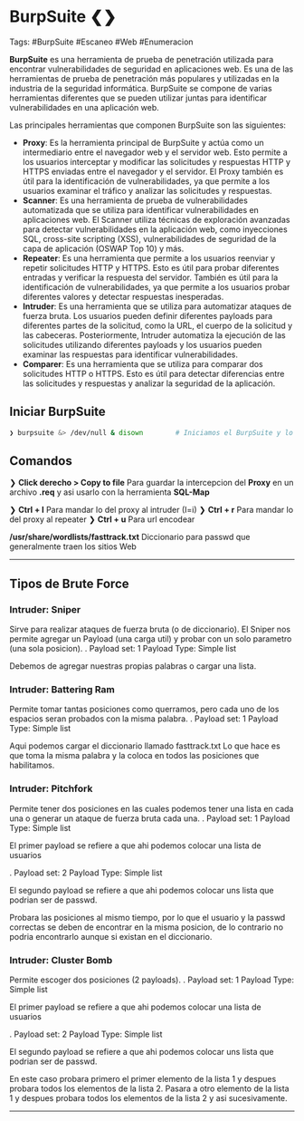 # BurpSuite ❮❯

Tags: #BurpSuite #Escaneo  #Web #Enumeracion 

**BurpSuite** es una herramienta de prueba de penetración utilizada para encontrar vulnerabilidades de seguridad en aplicaciones web. Es una de las herramientas de prueba de penetración más populares y utilizadas en la industria de la seguridad informática. BurpSuite se compone de varias herramientas diferentes que se pueden utilizar juntas para identificar vulnerabilidades en una aplicación web.

Las principales herramientas que componen BurpSuite son las siguientes:

-   **Proxy**: Es la herramienta principal de BurpSuite y actúa como un intermediario entre el navegador web y el servidor web. Esto permite a los usuarios interceptar y modificar las solicitudes y respuestas HTTP y HTTPS enviadas entre el navegador y el servidor. El Proxy también es útil para la identificación de vulnerabilidades, ya que permite a los usuarios examinar el tráfico y analizar las solicitudes y respuestas.
-   **Scanner**: Es una herramienta de prueba de vulnerabilidades automatizada que se utiliza para identificar vulnerabilidades en aplicaciones web. El Scanner utiliza técnicas de exploración avanzadas para detectar vulnerabilidades en la aplicación web, como inyecciones SQL, cross-site scripting (XSS), vulnerabilidades de seguridad de la capa de aplicación (OSWAP Top 10) y más.
-   **Repeater**: Es una herramienta que permite a los usuarios reenviar y repetir solicitudes HTTP y HTTPS. Esto es útil para probar diferentes entradas y verificar la respuesta del servidor. También es útil para la identificación de vulnerabilidades, ya que permite a los usuarios probar diferentes valores y detectar respuestas inesperadas.
-   **Intruder**: Es una herramienta que se utiliza para automatizar ataques de fuerza bruta. Los usuarios pueden definir diferentes payloads para diferentes partes de la solicitud, como la URL, el cuerpo de la solicitud y las cabeceras. Posteriormente, Intruder automatiza la ejecución de las solicitudes utilizando diferentes payloads y los usuarios pueden examinar las respuestas para identificar vulnerabilidades.
-   **Comparer**: Es una herramienta que se utiliza para comparar dos solicitudes HTTP o HTTPS. Esto es útil para detectar diferencias entre las solicitudes y respuestas y analizar la seguridad de la aplicación.

## Iniciar BurpSuite 

```bash
❯ burpsuite &> /dev/null & disown        # Iniciamos el BurpSuite y lo mandamos a segundo plano e independizar el proceso del BurpSuite
```

## Comandos

❯ **Click derecho > Copy to file** Para guardar la intercepcion del **Proxy** en un archivo **.req** y asi usarlo con la herramienta **SQL-Map**

❯ **Ctrl + I** Para mandar lo del proxy al intruder (I=i)
❯ **Ctrl + r** Para mandar lo del proxy al repeater
❯ **Ctrl + u** Para url encodear

**/usr/share/wordlists/fasttrack.txt** Diccionario para passwd que generalmente traen los sitios Web 

****
## Tipos de Brute Force
### Intruder: Sniper

Sirve para realizar ataques de fuerza bruta (o de diccionario). El Sniper nos permite agregar un Payload (una carga util) y probar con un solo parametro (una sola posicion). 
.
	Payload set: 1
	Payload Type: Simple list

Debemos de agregar nuestras propias palabras o cargar una lista.

### Intruder: Battering Ram
Permite tomar tantas posiciones como querramos, pero cada uno de los espacios seran probados con la misma palabra.
.
	Payload set: 1
	Payload Type: Simple list

Aqui podemos cargar el diccionario llamado fasttrack.txt
Lo que hace es que toma la misma palabra y la coloca en todos las posiciones que habilitamos. 

### Intruder: Pitchfork
Permite tener dos posiciones en las cuales podemos tener una lista en cada una o generar un ataque de fuerza bruta cada una.
.
	Payload set: 1
	Payload Type: Simple list

El primer payload se refiere a que ahi podemos colocar una lista de usuarios

.
	Payload set: 2
	Payload Type: Simple list

El segundo payload se refiere a que ahi podemos colocar uns lista que podrian ser de passwd.

Probara las posiciones al mismo tiempo, por lo que el usuario y la passwd correctas se deben de encontrar en la misma posicion, de lo contrario no podria encontrarlo aunque si existan en el diccionario.

### Intruder: Cluster Bomb
Permite escoger dos posiciones (2 payloads).
.
	Payload set: 1
	Payload Type: Simple list

El primer payload se refiere a que ahi podemos colocar una lista de usuarios

.
	Payload set: 2
	Payload Type: Simple list

El segundo payload se refiere a que ahi podemos colocar uns lista que podrian ser de passwd.

En este caso probara primero el primer elemento de la lista 1 y despues probara todos los elementos de la lista 2. Pasara a otro elemento de la lista 1 y despues probara todos los elementos de la lista 2 y asi sucesivamente. 
****

## 






